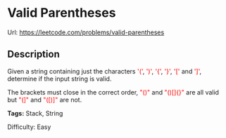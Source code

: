 # Valid Parentheses
Url: <https://leetcode.com/problems/valid-parentheses>

## Description
Given a string containing just the characters <font color='red'>'('</font>, <font color='red'>')'</font>, <font color='red'>'{'</font>, <font color='red'>'}'</font>, <font color='red'>'['</font> and <font color='red'>']'</font>, determine if the input string is valid.

The brackets must close in the correct order, <font color='red'>"()"</font> and <font color='red'>"()[]{}"</font> are all valid but <font color='red'>"(]"</font> and <font color='red'>"([)]"</font> are not.

**Tags:** Stack, String

Difficulty: Easy